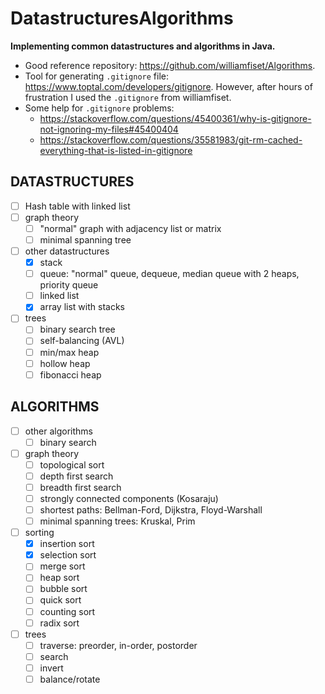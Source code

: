 # DatastructuresAlgorithms

__Implementing common datastructures and algorithms in Java.__

+ Good reference repository: https://github.com/williamfiset/Algorithms. <br>
+ Tool for generating `.gitignore` file: https://www.toptal.com/developers/gitignore. However, after hours of frustration I used the `.gitignore` from williamfiset.
+ Some help for `.gitignore` problems:
    + https://stackoverflow.com/questions/45400361/why-is-gitignore-not-ignoring-my-files#45400404
    + https://stackoverflow.com/questions/35581983/git-rm-cached-everything-that-is-listed-in-gitignore


## DATASTRUCTURES

+ [ ] Hash table with linked list
+ [ ] graph theory
    + [ ] "normal" graph with adjacency list or matrix
    + [ ] minimal spanning tree
+ [ ] other datastructures
    + [X] stack
    + [ ] queue: "normal" queue, dequeue, median queue with 2 heaps, priority queue
    + [ ] linked list
    + [X] array list with stacks
+ [ ] trees
    + [ ] binary search tree
    + [ ] self-balancing (AVL)
    + [ ] min/max heap
    + [ ] hollow heap
    + [ ] fibonacci heap

## ALGORITHMS

+ [ ] other algorithms
    + [ ] binary search
+ [ ] graph theory
    + [ ] topological sort
    + [ ] depth first search
    + [ ] breadth first search
    + [ ] strongly connected components (Kosaraju)
    + [ ] shortest paths: Bellman-Ford, Dijkstra, Floyd-Warshall
    + [ ] minimal spanning trees: Kruskal, Prim
+ [ ] sorting
    + [X] insertion sort
    + [X] selection sort
    + [ ] merge sort
    + [ ] heap sort
    + [ ] bubble sort
    + [ ] quick sort
    + [ ] counting sort
    + [ ] radix sort
+ [ ] trees
    + [ ] traverse: preorder, in-order, postorder
    + [ ] search
    + [ ] invert
    + [ ] balance/rotate
